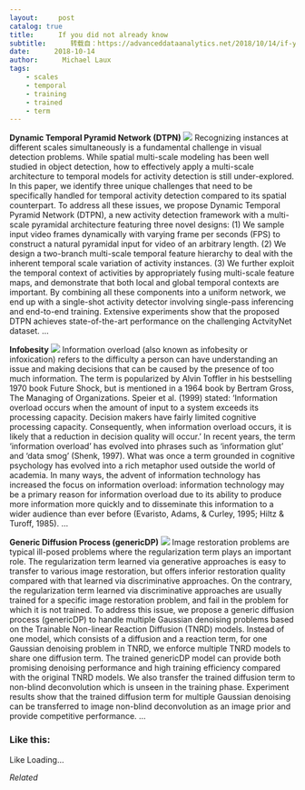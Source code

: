 ```yaml
---
layout:     post
catalog: true
title:      If you did not already know
subtitle:      转载自：https://advanceddataanalytics.net/2018/10/14/if-you-did-not-already-know-512/
date:      2018-10-14
author:      Michael Laux
tags:
    - scales
    - temporal
    - training
    - trained
    - term
---
```


**Dynamic Temporal Pyramid Network (DTPN)** ![](https://aboutdataanalytics.files.wordpress.com/2015/01/google.png?w=529)
Recognizing instances at different scales simultaneously is a fundamental challenge in visual detection problems. While spatial multi-scale modeling has been well studied in object detection, how to effectively apply a multi-scale architecture to temporal models for activity detection is still under-explored. In this paper, we identify three unique challenges that need to be specifically handled for temporal activity detection compared to its spatial counterpart. To address all these issues, we propose Dynamic Temporal Pyramid Network (DTPN), a new activity detection framework with a multi-scale pyramidal architecture featuring three novel designs: (1) We sample input video frames dynamically with varying frame per seconds (FPS) to construct a natural pyramidal input for video of an arbitrary length. (2) We design a two-branch multi-scale temporal feature hierarchy to deal with the inherent temporal scale variation of activity instances. (3) We further exploit the temporal context of activities by appropriately fusing multi-scale feature maps, and demonstrate that both local and global temporal contexts are important. By combining all these components into a uniform network, we end up with a single-shot activity detector involving single-pass inferencing and end-to-end training. Extensive experiments show that the proposed DTPN achieves state-of-the-art performance on the challenging ActvityNet dataset. … 

**Infobesity** ![](https://aboutdataanalytics.files.wordpress.com/2015/01/google.png?w=529)
Information overload (also known as infobesity or infoxication) refers to the difficulty a person can have understanding an issue and making decisions that can be caused by the presence of too much information. The term is popularized by Alvin Toffler in his bestselling 1970 book Future Shock, but is mentioned in a 1964 book by Bertram Gross, The Managing of Organizations. Speier et al. (1999) stated: ‘Information overload occurs when the amount of input to a system exceeds its processing capacity. Decision makers have fairly limited cognitive processing capacity. Consequently, when information overload occurs, it is likely that a reduction in decision quality will occur.’ In recent years, the term ‘information overload’ has evolved into phrases such as ‘information glut’ and ‘data smog’ (Shenk, 1997). What was once a term grounded in cognitive psychology has evolved into a rich metaphor used outside the world of academia. In many ways, the advent of information technology has increased the focus on information overload: information technology may be a primary reason for information overload due to its ability to produce more information more quickly and to disseminate this information to a wider audience than ever before (Evaristo, Adams, & Curley, 1995; Hiltz & Turoff, 1985). … 

**Generic Diffusion Process (genericDP)** ![](https://aboutdataanalytics.files.wordpress.com/2015/01/google.png?w=529)
Image restoration problems are typical ill-posed problems where the regularization term plays an important role. The regularization term learned via generative approaches is easy to transfer to various image restoration, but offers inferior restoration quality compared with that learned via discriminative approaches. On the contrary, the regularization term learned via discriminative approaches are usually trained for a specific image restoration problem, and fail in the problem for which it is not trained. To address this issue, we propose a generic diffusion process (genericDP) to handle multiple Gaussian denoising problems based on the Trainable Non-linear Reaction Diffusion (TNRD) models. Instead of one model, which consists of a diffusion and a reaction term, for one Gaussian denoising problem in TNRD, we enforce multiple TNRD models to share one diffusion term. The trained genericDP model can provide both promising denoising performance and high training efficiency compared with the original TNRD models. We also transfer the trained diffusion term to non-blind deconvolution which is unseen in the training phase. Experiment results show that the trained diffusion term for multiple Gaussian denoising can be transferred to image non-blind deconvolution as an image prior and provide competitive performance. … 





### Like this:

Like Loading...


*Related*

